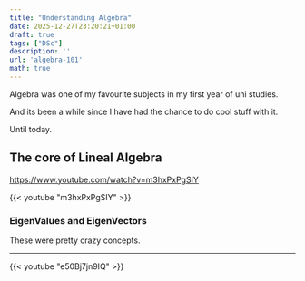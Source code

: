 ```yaml
---
title: "Understanding Algebra"
date: 2025-12-27T23:20:21+01:00
draft: true
tags: ["DSc"]
description: ''
url: 'algebra-101'
math: true
---
```


Algebra was one of my favourite subjects in my first year of uni studies.

And its been a while since I have had the chance to do cool stuff with it.

Until today.

## The core of Lineal Algebra

https://www.youtube.com/watch?v=m3hxPxPgSIY

{{< youtube "m3hxPxPgSIY" >}}

### EigenValues and EigenVectors

These were pretty crazy concepts.

---

<!-- https://www.youtube.com/watch?v=e50Bj7jn9IQ -->

{{< youtube "e50Bj7jn9IQ" >}}
